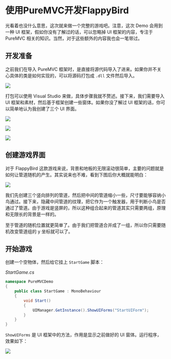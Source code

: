 # 使用PureMVC开发FlappyBird

光看着也没什么意思，这次就来做一个完整的游戏吧。注意，这次 Demo 会用到一种 UI 框架，假如你没有了解过的话，可以忽略掉 UI 框架的内容，专注于 PureMVC 相关的知识。当然，对于这些额外的内容我也会一笔带过。

## 开发准备

之前我们在导入 PureMVC 框架时，是直接将源代码导入了进来。如果你并不关心具体的类是如何实现的，可以将源码打包成 `.dll` 文件然后导入。

![](http://cdn.fantasticmiao.cn/image/post/U3D/%E4%BD%BF%E7%94%A8PureMVC%E5%BC%80%E5%8F%91FlappyBird/01.png)

打包可以使用 Visual Studio 来做，具体步骤我就不赘述。接下来，我们需要导入 UI 框架和素材，然后基于框架创建一些窗体。如果你没了解过 UI 框架的话，你可以简单地认为我创建了三个 UI 界面。

![](http://cdn.fantasticmiao.cn/image/post/U3D/%E4%BD%BF%E7%94%A8PureMVC%E5%BC%80%E5%8F%91FlappyBird/04.png)

![](http://cdn.fantasticmiao.cn/image/post/U3D/%E4%BD%BF%E7%94%A8PureMVC%E5%BC%80%E5%8F%91FlappyBird/06.png)

![](http://cdn.fantasticmiao.cn/image/post/U3D/%E4%BD%BF%E7%94%A8PureMVC%E5%BC%80%E5%8F%91FlappyBird/07.png)

## 创建游戏界面

对于 FlappyBird 这款游戏来说，背景和地板的无限滚动很简单，主要的问题就是如何让管道随机的产生。其实说来也不难，看到下图后你大概就能明白：

![](http://cdn.fantasticmiao.cn/image/post/U3D/%E4%BD%BF%E7%94%A8PureMVC%E5%BC%80%E5%8F%91FlappyBird/10.png)

我们先创建三个竖向排列的管道，然后把中间的管道缩小一些，尺寸要能够容纳小鸟通过。接下来，隐藏中间管道的纹理，把它作为一个触发器，用于判断小鸟是否通过了管道。由于游戏是竖屏的，所以这种组合起来的管道其实只需要两组，原理和无限长的背景是一样的。

至于管道的随机位置就更简单了。由于我们把管道合并成了一组，所以你只需要随机改变管道组的 y 坐标就可以了。

## 开始游戏

创建一个空物体，然后给它挂上 `StartGame` 脚本：

_StartGame.cs_

```csharp
namespace PureMVCDemo
{
    public class StartGame : MonoBehaviour
    {
        void Start()
        {
            UIManager.GetInstance().ShowUIForms("StartUIForm");
        }
    }
}
```

`ShowUIForms` 是 UI 框架中的方法，作用是显示之前做好的 UI 窗体。运行程序，效果如下：

![](http://cdn.fantasticmiao.cn/image/post/U3D/%E4%BD%BF%E7%94%A8PureMVC%E5%BC%80%E5%8F%91FlappyBird/11.png)